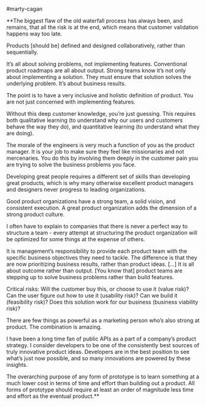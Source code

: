 #marty-cagan

**The biggest flaw of the old waterfall process has always been, and remains, that all the risk is at the end, which means that customer validation happens way too late. 

  

Products \[should be\] defined and designed collaboratively, rather than sequentially.

  

It’s all about solving problems, not implementing features. Conventional product roadmaps are all about output. Strong teams know it’s not only about implementing a solution. They must ensure that solution solves the underlying problem. It’s about business results. 

  

The point is to have a very inclusive and holistic definition of product. You are not just concerned with implementing features. 

  

Without this deep customer knowledge, you’re just guessing. This requires both qualitative learning (to understand why our users and customers behave the way they do), and quantitative learning (to understand what they are doing). 

  

The morale of the engineers is very much a function of you as the product manager. It is your job to make sure they feel like missionaries and not mercenaries. You do this by involving them deeply in the customer pain you are trying to solve the business problems you face. 

  

Developing great people requires a different set of skills than developing great products, which is why many otherwise excellent product managers and designers never progress to leading organizations. 

  

Good product organizations have a strong team, a solid vision, and consistent execution. A great product organization adds the dimension of a strong product culture. 

  

I often have to explain to companies that there is never a perfect way to structure a team - every attempt at structuring the product organization will be optimized for some things at the expense of others. 

  

It is management’s responsibility to provide each product team with the specific business objectives they need to tackle. The difference is that they are now prioritizing business results, rather than product ideas. \[...\] It is all about outcome rather than output. \[You know that\] product teams are stepping up to solve business problems rather than build features. 

  

Critical risks: Will the customer buy this, or choose to use it (value risk)? Can the user figure out how to use it (usability risk)? Can we build it (feasibility risk)? Does this solution work for our business (business viability risk)?

  

There are few things as powerful as a marketing person who’s also strong at product. The combination is amazing. 

  

I have been a long time fan of public APIs as a part of a company’s product strategy. I consider developers to be one of the consistently best sources of truly innovative product ideas. Developers are in the best position to see what’s just now possible, and so many innovations are powered by these insights. 

  

The overarching purpose of any form of prototype is to learn something at a much lower cost in terms of time and effort than building out a product. All forms of prototype should require at least an order of magnitude less time and effort as the eventual product.**